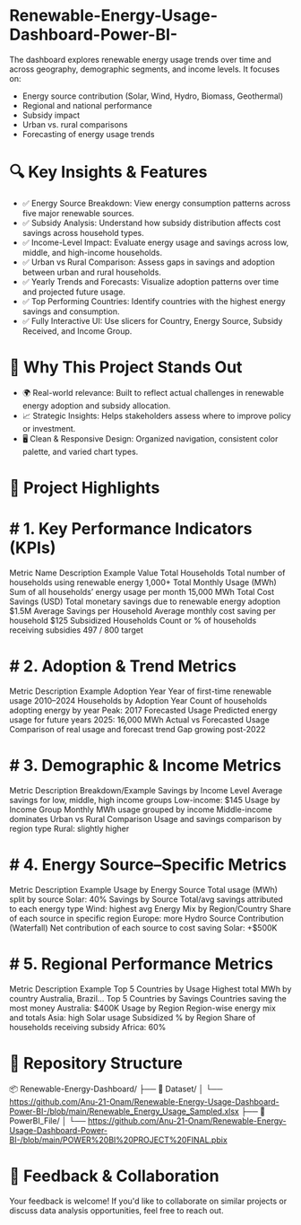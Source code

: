 # Renewable-Energy-Usage-Dashboard-Power-BI-
The dashboard explores renewable energy usage trends over time and across geography, demographic segments, and income levels. It focuses on: 
- Energy source contribution (Solar, Wind, Hydro, Biomass, Geothermal)
- Regional and national performance
- Subsidy impact
- Urban vs. rural comparisons
- Forecasting of energy usage trends

# 🔍 Key Insights & Features
- ✅ Energy Source Breakdown: View energy consumption patterns across five major renewable sources.
- ✅ Subsidy Analysis: Understand how subsidy distribution affects cost savings across household types.
- ✅ Income-Level Impact: Evaluate energy usage and savings across low, middle, and high-income households.
- ✅ Urban vs Rural Comparison: Assess gaps in savings and adoption between urban and rural households.
- ✅ Yearly Trends and Forecasts: Visualize adoption patterns over time and projected future usage.
- ✅ Top Performing Countries: Identify countries with the highest energy savings and consumption.
- ✅ Fully Interactive UI: Use slicers for Country, Energy Source, Subsidy Received, and Income Group.
  
# 🌟 Why This Project Stands Out
- 🌍 Real-world relevance: Built to reflect actual challenges in renewable energy adoption and subsidy allocation.
- 📈 Strategic Insights: Helps stakeholders assess where to improve policy or investment.
- 🖥️ Clean & Responsive Design: Organized navigation, consistent color palette, and varied chart types.
  
# 🚀 Project Highlights

# # 1. Key Performance Indicators (KPIs)
Metric Name	Description	Example Value
Total Households	Total number of households using renewable energy	1,000+
Total Monthly Usage (MWh)	Sum of all households’ energy usage per month	15,000 MWh
Total Cost Savings (USD)	Total monetary savings due to renewable energy adoption	$1.5M
Average Savings per Household	Average monthly cost saving per household	$125
Subsidized Households	Count or % of households receiving subsidies	497 / 800 target

# # 2. Adoption & Trend Metrics
Metric	Description	Example
Adoption Year	Year of first-time renewable usage	2010–2024
Households by Adoption Year	Count of households adopting energy by year	Peak: 2017
Forecasted Usage	Predicted energy usage for future years	2025: 16,000 MWh
Actual vs Forecasted Usage	Comparison of real usage and forecast trend	Gap growing post-2022

# # 3. Demographic & Income Metrics
Metric	Description	Breakdown/Example
Savings by Income Level	Average savings for low, middle, high income groups	Low-income: $145
Usage by Income Group	Monthly MWh usage grouped by income	Middle-income dominates
Urban vs Rural Comparison	Usage and savings comparison by region type	Rural: slightly higher

# # 4. Energy Source–Specific Metrics
Metric	Description	Example
Usage by Energy Source	Total usage (MWh) split by source	Solar: 40%
Savings by Source	Total/avg savings attributed to each energy type	Wind: highest avg
Energy Mix by Region/Country	Share of each source in specific region	Europe: more Hydro
Source Contribution (Waterfall)	Net contribution of each source to cost saving	Solar: +$500K

# # 5. Regional Performance Metrics
Metric	Description	Example
Top 5 Countries by Usage	Highest total MWh by country	Australia, Brazil...
Top 5 Countries by Savings	Countries saving the most money	Australia: $400K
Usage by Region	Region-wise energy mix and totals	Asia: high Solar usage
Subsidized % by Region	Share of households receiving subsidy	Africa: 60%

# 📁 Repository Structure
📦 Renewable-Energy-Dashboard/
├── 📂 Dataset/
│   └── https://github.com/Anu-21-Onam/Renewable-Energy-Usage-Dashboard-Power-BI-/blob/main/Renewable_Energy_Usage_Sampled.xlsx
├── 📂 PowerBI_File/
│   └── https://github.com/Anu-21-Onam/Renewable-Energy-Usage-Dashboard-Power-BI-/blob/main/POWER%20BI%20PROJECT%20FINAL.pbix


# 🤝 Feedback & Collaboration
Your feedback is welcome! If you'd like to collaborate on similar projects or discuss data analysis opportunities, feel free to reach out.
